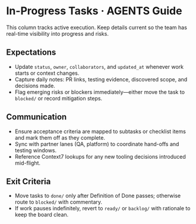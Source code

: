 # In-Progress Tasks · AGENTS Guide

This column tracks active execution. Keep details current so the team has real-time visibility into progress and risks.

## Expectations
- Update `status`, `owner`, `collaborators`, and `updated_at` whenever work starts or context changes.
- Capture daily notes: PR links, testing evidence, discovered scope, and decisions made.
- Flag emerging risks or blockers immediately—either move the task to `blocked/` or record mitigation steps.

## Communication
- Ensure acceptance criteria are mapped to subtasks or checklist items and mark them off as they complete.
- Sync with partner lanes (QA, platform) to coordinate hand-offs and testing windows.
- Reference Context7 lookups for any new tooling decisions introduced mid-flight.

## Exit Criteria
- Move tasks to `done/` only after Definition of Done passes; otherwise route to `blocked/` with commentary.
- If work pauses indefinitely, revert to `ready/` or `backlog/` with rationale to keep the board clean.
